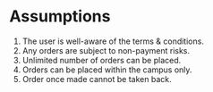 # Assumptions

1. The user is well-aware of the terms & conditions.
2. Any orders are subject to non-payment risks.
3. Unlimited number of orders can be placed.
4. Orders can be placed within the campus only.
5. Order once made cannot be taken back.
